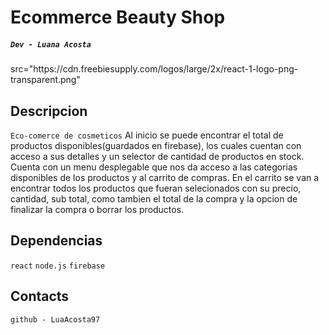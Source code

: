 # Ecommerce Beauty Shop

##### `Dev - Luana Acosta`

<div> src="https://cdn.freebiesupply.com/logos/large/2x/react-1-logo-png-transparent.png"  </div>

## Descripcion
`Eco-comerce de cosmeticos`
Al inicio se puede encontrar el total de productos disponibles(guardados en firebase), los cuales cuentan con acceso a sus detalles y un selector de cantidad de productos en stock.
Cuenta con un menu desplegable que nos da acceso a las categorias disponibles de los productos y al carrito de compras.
En el carrito se van a encontrar todos los productos que fueran selecionados con su precio, cantidad, sub total, como tambien el total de la compra y la opcion de finalizar la compra o borrar los productos.


## Dependencias
`react` `node.js` `firebase`

## Contacts 
`github - LuaAcosta97`
